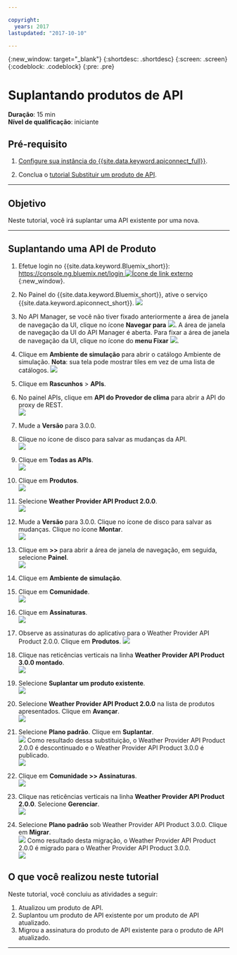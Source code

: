 ```yaml
---

copyright:
  years: 2017
lastupdated: "2017-10-10"

---
```


{:new_window: target="_blank"}
{:shortdesc: .shortdesc}
{:screen: .screen}
{:codeblock: .codeblock}
{:pre: .pre}

# Suplantando produtos de API
**Duração**: 15 min  
**Nível de qualificação**: iniciante  

## Pré-requisito

1. [Configure sua instância do {{site.data.keyword.apiconnect_full}}](tut_prereq_set_up_apic_instance.html).

2. Conclua o [tutorial Substituir um produto de API](tut_manage_replace.html).

---
## Objetivo
Neste tutorial, você irá suplantar uma API existente por uma nova.

---
## Suplantando uma API de Produto
1. Efetue login no {{site.data.keyword.Bluemix_short}}: [https://console.ng.bluemix.net/login ![Ícone de link externo](../../../icons/launch-glyph.svg "Ícone de link externo")](https://console.ng.bluemix.net/login){:new_window}.

2. No Painel do {{site.data.keyword.Bluemix_short}}, ative o serviço {{site.data.keyword.apiconnect_short}}. ![](images/Bluemix.png)

3. No API Manager, se você não tiver fixado anteriormente a área de janela de navegação da UI, clique no ícone **Navegar para** ![](images/navigate-to.png). A área de janela de navegação da UI do API Manager é aberta. Para fixar a área de janela de navegação da UI, clique no ícone do **menu Fixar** ![](images/pinned.png).

4. Clique em **Ambiente de simulação** para abrir o catálogo Ambiente de simulação. **Nota**: sua tela pode mostrar tiles em vez de uma lista de catálogos.
![](images/del-sandbox-list.png)

4. Clique em **Rascunhos** > **APIs**.

5. No painel APIs, clique em **API do Provedor de clima** para abrir a API do proxy de REST.  
![](images/rep-api-list.png)

6. Mude a **Versão** para 3.0.0.

7. Clique no ícone de disco para salvar as mudanças da API.  
![](images/sup-change-version.png)

8. Clique em **Todas as APIs**.  
![](images/rep-all-apis.png)

9. Clique em **Produtos**.  
![](images/sup-prods.png)

10.	Selecione **Weather Provider API Product 2.0.0**.  
![](images/sup-draft-prod-list.png)

11.	Mude a **Versão** para 3.0.0. Clique no ícone de disco para salvar as mudanças. Clique no ícone **Montar**.  
![](images/sup-change-prod-vers-3.png)

12.	Clique em **>>** para abrir a área de janela de navegação, em seguida, selecione **Painel**.  
![](images/rep-dashboard.png)

13.	Clique em **Ambiente de simulação**.

14.	Clique em **Comunidade**.  
![](images/sup-sand-dash.png)

15.	Clique em **Assinaturas**.  
![](images/sup-comm-orgs.png)

16.	Observe as assinaturas do aplicativo para o Weather Provider API Product 2.0.0. Clique em **Produtos**.
![](images/sup-scriptions-200.png)  

17.	Clique nas reticências verticais na linha **Weather Provider API Product 3.0.0 montado**.  
![](images/sup-stage-prod-3.png)

18.	Selecione **Suplantar um produto existente**.  
![](images/sup-super-prod.png)

19.	Selecione **Weather Provider API Product 2.0.0** na lista de produtos apresentados. Clique em **Avançar**.  
![](images/sup-super-dialog-1.png)

20.	Selecione **Plano padrão**. Clique em **Suplantar**.  
![](images/sup-super-dialog-2.png)
    Como resultado dessa substituição, o Weather Provider API Product 2.0.0 é descontinuado e o Weather Provider API Product 3.0.0 é publicado.  
![](images/sup-dash-prods-3.png) 
 
21.	Clique em **Comunidade >> Assinaturas**.  
![](images/sup-scriptions-200.png)
 
22.	Clique nas reticências verticais na linha **Weather Provider API Product 2.0.0**. Selecione **Gerenciar**.  
![](images/sup-dots-manage.png) 

23.	Selecione **Plano padrão** sob Weather Provider API Product 3.0.0. Clique em **Migrar**.  
![](images/sup-migrate-dialog.png)
    Como resultado desta migração, o Weather Provider API Product 2.0.0 é migrado para o Weather Provider API Product 3.0.0.  
![](images/sup-migrated.png) 
 

 
## O que você realizou neste tutorial
Neste tutorial, você concluiu as atividades a seguir:

1. Atualizou um produto de API.
2. Suplantou um produto de API existente por um produto de API atualizado.
3. Migrou a assinatura do produto de API existente para o produto de API atualizado.

---













